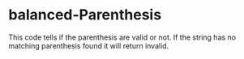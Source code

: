 # balanced-Parenthesis
This code tells if the parenthesis are valid or not.
If the string has no matching parenthesis found it will return invalid.
